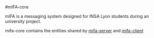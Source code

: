 #mIFA-core

mIFA is a messaging system designed for INSA Lyon students during an university project.

mifa-core contains the entities shared by [mifa-server](https://github.com/TheZopo/mifa-server) and [mifa-client](https://github.com/TheZopo/mifa-client)